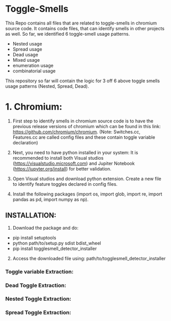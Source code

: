# Toggle-Smells

This Repo contains all files that are related to toggle-smells in chromium source code. It contains code files, that can identify smells in other projects as well. So far, we identified 6 toggle-smell usage patterns.
* Nested usage
* Spread usage
* Dead usage
* Mixed usage
* enumeration usage
* combinatorial usage

This repository so far will contain the logic for 3 off 6 above toggle smells usage patterns (Nested, Spread, Dead).

# 1. Chromium:

1. First step to identify smells in chromium source code is to have the previous release versions of chromium which can be found in this link: https://github.com/chromium/chromium.
    (Note: Switches.cc, Features.cc are called config files and these contain toggle variable declaration)

2. Next, you need to have python installed in your system: It is recommended to install both Visual studios (https://visualstudio.microsoft.com) and Jupiter Notebook (https://jupyter.org/install) for better validation.

3. Open Visual studios and download python extension. Create a new file to identify feature toggles declared in config files.

4. Install the following packages (import os, import glob, import re, import pandas as pd, import numpy as np).


## INSTALLATION:
1. Download the package and do: 
*  pip install setuptools
*  python path/to/setup.py sdist bdist_wheel
*  pip install togglesmell_detector_installer

2. Access the downloaded file using: path/to/togglesmell_detector_installer


### Toggle variable Extraction:
### Dead Toggle Extraction:
### Nested Toggle Extraction:
### Spread Toggle Extraction:
